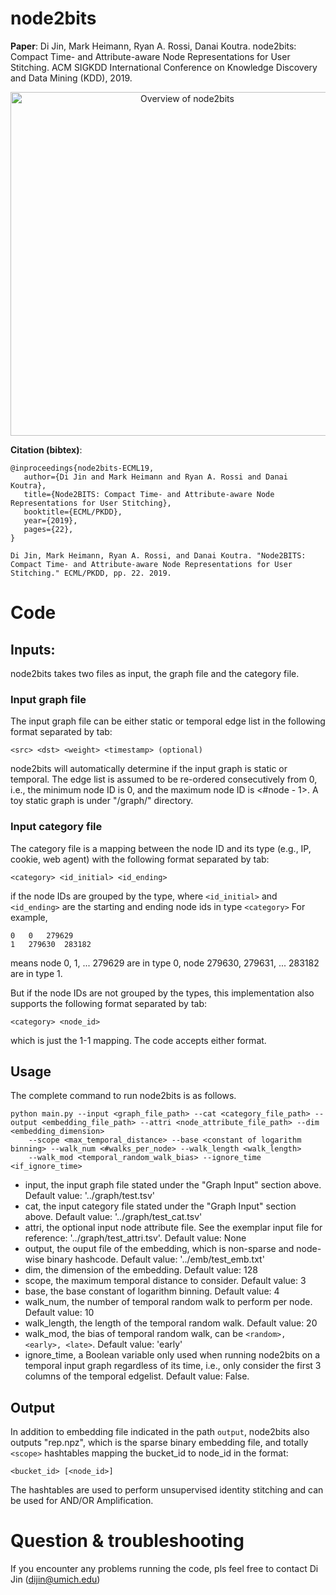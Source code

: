 # node2bits

**Paper**: Di Jin, Mark Heimann, Ryan A. Rossi, Danai Koutra. node2bits: Compact Time- and Attribute-aware Node Representations for User Stitching. ACM SIGKDD International Conference on Knowledge Discovery and Data Mining (KDD), 2019.

<p align="center">
<img src="https://derekdijin.github.io/assets/projects/node2bits_overview_final.jpg" width="550"  alt="Overview of node2bits">
</p>


**Citation (bibtex)**:
```
@inproceedings{node2bits-ECML19,
   author={Di Jin and Mark Heimann and Ryan A. Rossi and Danai Koutra},
   title={Node2BITS: Compact Time- and Attribute-aware Node Representations for User Stitching},
   booktitle={ECML/PKDD},
   year={2019},
   pages={22},
}

Di Jin, Mark Heimann, Ryan A. Rossi, and Danai Koutra. "Node2BITS: Compact Time- and Attribute-aware Node Representations for User Stitching." ECML/PKDD, pp. 22. 2019.
```


# Code

## Inputs:

node2bits takes two files as input, the graph file and the category file.

### Input graph file
The input graph file can be either static or temporal edge list in the following format separated by tab:
```
<src> <dst> <weight> <timestamp> (optional)
```
node2bits will automatically determine if the input graph is static or temporal. The edge list is assumed to be re-ordered consecutively from 0, i.e., the minimum node ID is 0, and the maximum node ID is <#node - 1>. A toy static graph is under "/graph/" directory.

### Input category file
The category file is a mapping between the node ID and its type (e.g., IP, cookie, web agent) with the following format separated by tab:
```
<category> <id_initial> <id_ending>
```
if the node IDs are grouped by the type, where ```<id_initial>``` and ```<id_ending>``` are the starting and ending node ids in type ```<category>```
For example,
```
0	0	279629
1	279630	283182
```
means node 0, 1, ... 279629 are in type 0, node 279630, 279631, ... 283182 are in type 1.

But if the node IDs are not grouped by the types, this implementation also supports the following format separated by tab:
```
<category> <node_id>
```
which is just the 1-1 mapping. The code accepts either format.

## Usage

The complete command to run node2bits is as follows.

```
python main.py --input <graph_file_path> --cat <category_file_path> --output <embedding_file_path> --attri <node_attribute_file_path> --dim <embedding_dimension> 
	--scope <max_temporal_distance> --base <constant of logarithm binning> --walk_num <#walks_per_node> --walk_length <walk_length> 
	--walk_mod <temporal_random_walk_bias> --ignore_time <if_ignore_time>
```

- input, the input graph file stated under the "Graph Input" section above. Default value: '../graph/test.tsv'
- cat, the input category file stated under the "Graph Input" section above. Default value: '../graph/test_cat.tsv'
- attri, the optional input node attribute file. See the exemplar input file for reference: '../graph/test_attri.tsv'. Default value: None
- output, the ouput file of the embedding, which is non-sparse and node-wise binary hashcode. Default value: '../emb/test_emb.txt'
- dim, the dimension of the embedding. Default value: 128
- scope, the maximum temporal distance to consider. Default value: 3
- base, the base constant of logarithm binning. Default value: 4
- walk_num, the number of temporal random walk to perform per node. Default value: 10
- walk_length, the length of the temporal random walk. Default value: 20
- walk_mod, the bias of temporal random walk, can be ```<random>, <early>, <late>```. Default value: 'early'
- ignore_time, a Boolean variable only used when running node2bits on a temporal input graph regardless of its time, i.e., only consider the first 3 columns of the temporal edgelist. Default value: False.

## Output
In addition to embedding file indicated in the path ```output```, node2bits also outputs "rep.npz", which is the sparse binary embedding file, and totally ```<scope>``` hashtables mapping the bucket_id to node_id in the format:
```
<bucket_id> [<node_id>]
```
The hashtables are used to perform unsupervised identity stitching and can be used for AND/OR Amplification.


# Question & troubleshooting

If you encounter any problems running the code, pls feel free to contact Di Jin (dijin@umich.edu)


